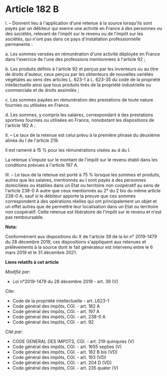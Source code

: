 # Article 182 B

I. – Donnent lieu à l'application d'une retenue à la source lorsqu'ils sont payés par un débiteur qui exerce une activité en
France à des personnes ou des sociétés, relevant de l'impôt sur le revenu ou de l'impôt sur les sociétés, qui n'ont pas dans
ce pays d'installation professionnelle permanente :

a. Les sommes versées en rémunération d'une activité déployée en France dans l'exercice de l'une des professions mentionnées
à l'article 92 ;

b. Les produits définis à l'article 92 et perçus par les inventeurs ou au titre de droits d'auteur, ceux perçus par les
obtenteurs de nouvelles variétés végétales au sens des articles L. 623-1 à L. 623-35 du code de la propriété intellectuelle
ainsi que tous produits tirés de la propriété industrielle ou commerciale et de droits assimilés ;

c. Les sommes payées en rémunération des prestations de toute nature fournies ou utilisées en France.

d. Les sommes, y compris les salaires, correspondant à des prestations sportives fournies ou utilisées en France, nonobstant
les dispositions de l'article 182 A ;

II. – Le taux de la retenue est celui prévu à la première phrase du deuxième alinéa du I de l'article 219.

Il est ramené à 15 % pour les rémunérations visées au d du I.

La retenue s'impute sur le montant de l'impôt sur le revenu établi dans les conditions prévues à l'article 197 A.

III. – Le taux de la retenue est porté à 75 % lorsque les sommes et produits, autres que les salaires, mentionnés au I sont
payés à des personnes domiciliées ou établies dans un Etat ou territoire non coopératif au sens de l'article 238-0 A autre
que ceux mentionnés au 2° du 2 bis du même article 238-0 A, sauf si le débiteur apporte la preuve que ces sommes
correspondent à des opérations réelles qui ont principalement un objet et un effet autres que de permettre leur localisation
dans un Etat ou territoire non coopératif. Cette retenue est libératoire de l'impôt sur le revenu et n'est pas remboursable.

**Nota:**

Conformément aux dispositions du X de l'article 39 de la loi n° 2019-1479 du 28 décembre 2019, ces dispositions s'appliquent
aux retenues et prélèvements à la source dont le fait générateur est intervenu entre le 6 mars 2019 et le 31 décembre 2021.

**Liens relatifs à cet article**

_Modifié par_:

  - Loi n°2019-1479 du 28 décembre 2019 - art. 39 (V)

_Cite_:

  - Code de la propriété intellectuelle - art. L623-1
  - Code général des impôts, CGI. - art. 182 A
  - Code général des impôts, CGI. - art. 197 A
  - Code général des impôts, CGI. - art. 238-0 A
  - Code général des impôts, CGI. - art. 92

_Cité par_:

  - CODE GENERAL DES IMPOTS, CGI. - art. 219 quinquies (V)
  - Code général des impôts, CGI. - art. 1655 septies (V)
  - Code général des impôts, CGI. - art. 182 B bis (VD)
  - Code général des impôts, CGI. - art. 193 (VD)
  - Code général des impôts, CGI. - art. 204 D (VD)
  - Code général des impôts, CGI. - art. 235 quater (V)
